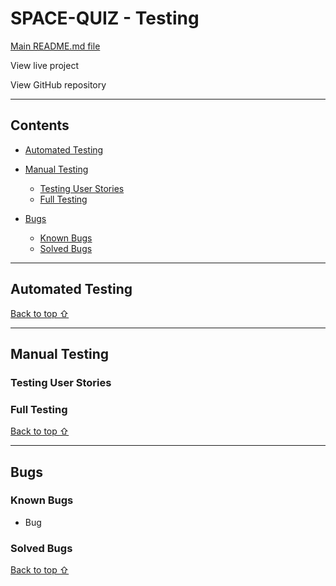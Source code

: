 <!-- Code for readme adapted from author's own project (Portfolio 2),
https://github.com/Boiann/budget-calculator -->

# **SPACE-QUIZ - Testing** 

[Main README.md file](/README.md)

View live project

View GitHub repository

---
## **Contents**
* [Automated Testing](#automated-testing)

* [Manual Testing](#manual-testing)
  * [Testing User Stories](#testing-user-stories)
  * [Full Testing](#full-testing)

* [Bugs](#bugs)
  * [Known Bugs](#known-bugs)
  * [Solved Bugs](#solved-bugs)

---

## Automated Testing

[Back to top ⇧](#space-quiz---testing)

---

## **Manual Testing**
### **Testing User Stories**

### **Full Testing**

[Back to top ⇧](#space-quiz---testing)

---

## **Bugs**

### **Known Bugs**

* Bug 

### **Solved Bugs**

[Back to top ⇧](#space-quiz---testing)